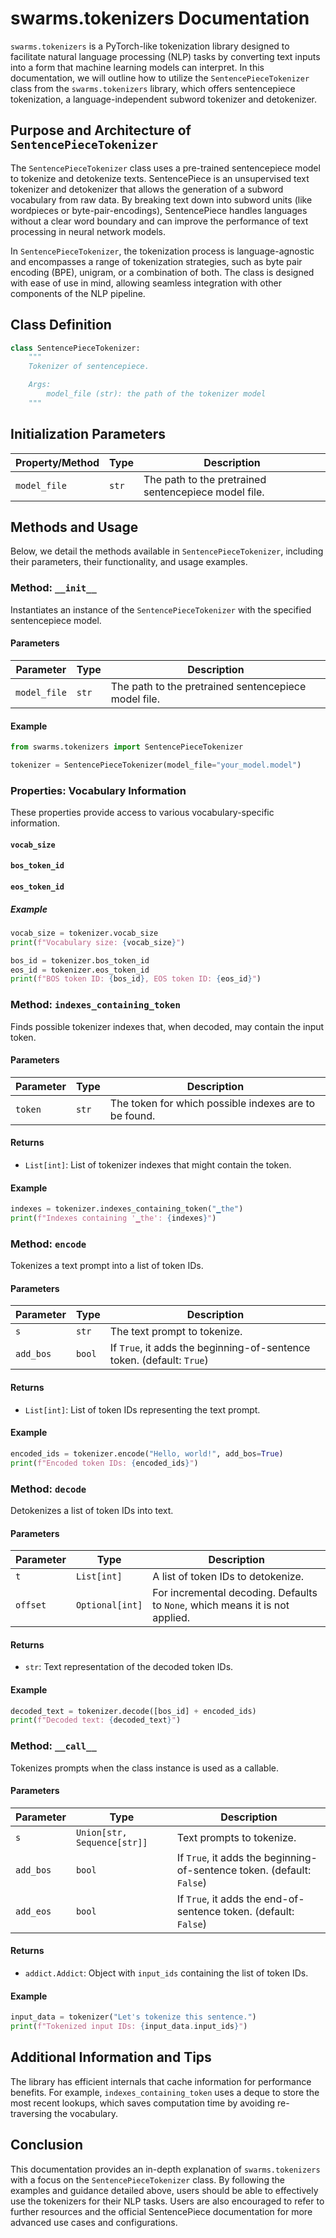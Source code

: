 # swarms.tokenizers Documentation

`swarms.tokenizers` is a PyTorch-like tokenization library designed to facilitate natural language processing (NLP) tasks by converting text inputs into a form that machine learning models can interpret. In this documentation, we will outline how to utilize the `SentencePieceTokenizer` class from the `swarms.tokenizers` library, which offers sentencepiece tokenization, a language-independent subword tokenizer and detokenizer.

## Purpose and Architecture of `SentencePieceTokenizer`

The `SentencePieceTokenizer` class uses a pre-trained sentencepiece model to tokenize and detokenize texts. SentencePiece is an unsupervised text tokenizer and detokenizer that allows the generation of a subword vocabulary from raw data. By breaking text down into subword units (like wordpieces or byte-pair-encodings), SentencePiece handles languages without a clear word boundary and can improve the performance of text processing in neural network models.

In `SentencePieceTokenizer`, the tokenization process is language-agnostic and encompasses a range of tokenization strategies, such as byte pair encoding (BPE), unigram, or a combination of both. The class is designed with ease of use in mind, allowing seamless integration with other components of the NLP pipeline.

## Class Definition

```python
class SentencePieceTokenizer:
    """
    Tokenizer of sentencepiece.

    Args:
        model_file (str): the path of the tokenizer model
    """
```

## Initialization Parameters

Property/Method | Type | Description
----------------|------|-------------
`model_file` | `str` | The path to the pretrained sentencepiece model file.

## Methods and Usage

Below, we detail the methods available in `SentencePieceTokenizer`, including their parameters, their functionality, and usage examples.

### Method: `__init__`

Instantiates an instance of the `SentencePieceTokenizer` with the specified sentencepiece model.

#### Parameters

Parameter | Type | Description
----------|------|-------------
`model_file` | `str` | The path to the pretrained sentencepiece model file.

#### Example

```python
from swarms.tokenizers import SentencePieceTokenizer

tokenizer = SentencePieceTokenizer(model_file="your_model.model")
```

### Properties: Vocabulary Information

These properties provide access to various vocabulary-specific information.

#### `vocab_size`
#### `bos_token_id`
#### `eos_token_id`

##### Example

```python
vocab_size = tokenizer.vocab_size
print(f"Vocabulary size: {vocab_size}")

bos_id = tokenizer.bos_token_id
eos_id = tokenizer.eos_token_id
print(f"BOS token ID: {bos_id}, EOS token ID: {eos_id}")
```

### Method: `indexes_containing_token`

Finds possible tokenizer indexes that, when decoded, may contain the input token.

#### Parameters

Parameter | Type | Description
----------|------|-------------
`token` | `str` | The token for which possible indexes are to be found.

#### Returns

- `List[int]`: List of tokenizer indexes that might contain the token.

#### Example

```python
indexes = tokenizer.indexes_containing_token("▁the")
print(f"Indexes containing '▁the': {indexes}")
```

### Method: `encode`

Tokenizes a text prompt into a list of token IDs.

#### Parameters

Parameter | Type | Description
----------|------|-------------
`s` | `str` | The text prompt to tokenize.
`add_bos` | `bool` | If `True`, it adds the beginning-of-sentence token. (default: `True`)

#### Returns
- `List[int]`: List of token IDs representing the text prompt.

#### Example

```python
encoded_ids = tokenizer.encode("Hello, world!", add_bos=True)
print(f"Encoded token IDs: {encoded_ids}")
```

### Method: `decode`

Detokenizes a list of token IDs into text.

#### Parameters

Parameter | Type | Description
----------|------|-------------
`t` | `List[int]` | A list of token IDs to detokenize.
`offset` | `Optional[int]` | For incremental decoding. Defaults to `None`, which means it is not applied.

#### Returns

- `str`: Text representation of the decoded token IDs.

#### Example

```python
decoded_text = tokenizer.decode([bos_id] + encoded_ids)
print(f"Decoded text: {decoded_text}")
```

### Method: `__call__`

Tokenizes prompts when the class instance is used as a callable.

#### Parameters

Parameter | Type | Description
----------|------|-------------
`s` | `Union[str, Sequence[str]]` | Text prompts to tokenize.
`add_bos` | `bool` | If `True`, it adds the beginning-of-sentence token. (default: `False`)
`add_eos` | `bool` | If `True`, it adds the end-of-sentence token. (default: `False`)

#### Returns

- `addict.Addict`: Object with `input_ids` containing the list of token IDs.

#### Example

```python
input_data = tokenizer("Let's tokenize this sentence.")
print(f"Tokenized input IDs: {input_data.input_ids}")
```

## Additional Information and Tips

The library has efficient internals that cache information for performance benefits. For example, `indexes_containing_token` uses a deque to store the most recent lookups, which saves computation time by avoiding re-traversing the vocabulary.

## Conclusion

This documentation provides an in-depth explanation of `swarms.tokenizers` with a focus on the `SentencePieceTokenizer` class. By following the examples and guidance detailed above, users should be able to effectively use the tokenizers for their NLP tasks. Users are also encouraged to refer to further resources and the official SentencePiece documentation for more advanced use cases and configurations.

